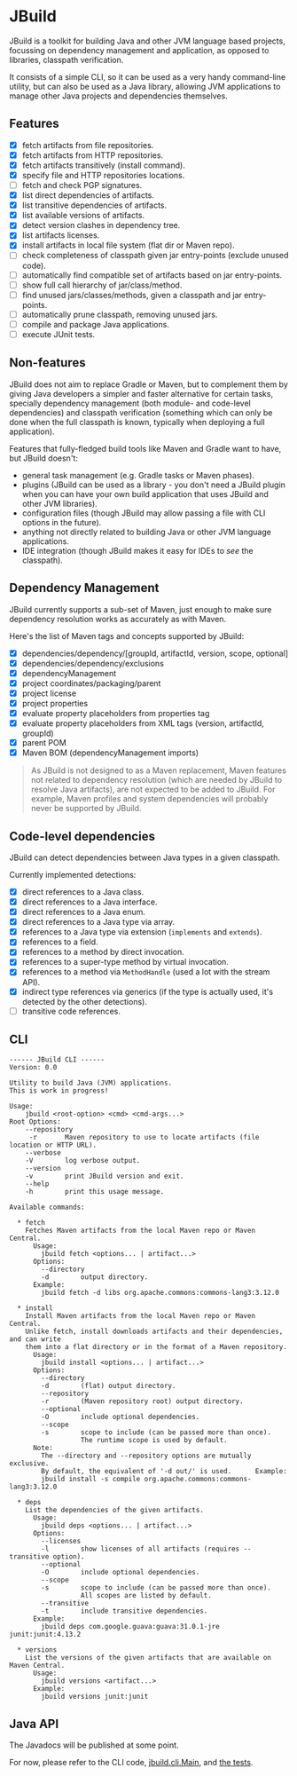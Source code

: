 # JBuild

JBuild is a toolkit for building Java and other JVM language based projects, focussing on dependency management
and application, as opposed to libraries, classpath verification.

It consists of a simple CLI, so it can be used as a very handy command-line utility,
but can also be used as a Java library, allowing JVM applications
to manage other Java projects and dependencies themselves.

## Features

- [x] fetch artifacts from file repositories.
- [x] fetch artifacts from HTTP repositories.
- [x] fetch artifacts transitively (install command).
- [x] specify file and HTTP repositories locations.
- [ ] fetch and check PGP signatures.
- [x] list direct dependencies of artifacts.
- [x] list transitive dependencies of artifacts.
- [x] list available versions of artifacts.
- [x] detect version clashes in dependency tree.
- [x] list artifacts licenses.
- [x] install artifacts in local file system (flat dir or Maven repo).
- [ ] check completeness of classpath given jar entry-points (exclude unused code).
- [ ] automatically find compatible set of artifacts based on jar entry-points.
- [ ] show full call hierarchy of jar/class/method.
- [ ] find unused jars/classes/methods, given a classpath and jar entry-points.
- [ ] automatically prune classpath, removing unused jars.
- [ ] compile and package Java applications.
- [ ] execute JUnit tests.

## Non-features

JBuild does not aim to replace Gradle or Maven, but to complement them by giving Java developers a simpler and faster
alternative for certain tasks, specially dependency management (both module- and code-level dependencies)
and classpath verification (something which can only be done when the full classpath is known, typically when
deploying a full application).

Features that fully-fledged build tools like Maven and Gradle want to have, but JBuild doesn't:

* general task management (e.g. Gradle tasks or Maven phases).
* plugins (JBuild can be used as a library - you don't need a JBuild plugin when you can have your own build 
  application that uses JBuild and other JVM libraries).
* configuration files (though JBuild may allow passing a file with CLI options in the future).
* anything not directly related to building Java or other JVM language applications.
* IDE integration (though JBuild makes it easy for IDEs to _see_ the classpath).

## Dependency Management

JBuild currently supports a sub-set of Maven, just enough to make sure dependency resolution works
as accurately as with Maven.

Here's the list of Maven tags and concepts supported by JBuild:

- [x] dependencies/dependency/[groupId, artifactId, version, scope, optional]
- [x] dependencies/dependency/exclusions
- [x] dependencyManagement
- [x] project coordinates/packaging/parent
- [x] project license
- [x] project properties
- [x] evaluate property placeholders from properties tag 
- [x] evaluate property placeholders from XML tags (version, artifactId, groupId)
- [x] parent POM
- [x] Maven BOM (dependencyManagement imports)

> As JBuild is not designed to as a Maven replacement, Maven features
  not related to dependency resolution (which are needed by JBuild to resolve Java artifacts),
  are not expected to be added to JBuild. For example, Maven profiles and system dependencies will
  probably never be supported by JBuild.

## Code-level dependencies

JBuild can detect dependencies between Java types in a given classpath.

Currently implemented detections:

- [x] direct references to a Java class.
- [x] direct references to a Java interface.
- [x] direct references to a Java enum.
- [x] direct references to a Java type via array.
- [x] references to a Java type via extension (`implements` and `extends`).
- [x] references to a field.
- [x] references to a method by direct invocation.
- [x] references to a super-type method by virtual invocation.
- [x] references to a method via `MethodHandle` (used a lot with the stream API).
- [x] indirect type references via generics (if the type is actually used, it's detected by the other detections).
- [ ] transitive code references.

## CLI

```
------ JBuild CLI ------
Version: 0.0

Utility to build Java (JVM) applications.
This is work in progress!

Usage:
    jbuild <root-option> <cmd> <cmd-args...> 
Root Options:
    --repository
     -r       Maven repository to use to locate artifacts (file location or HTTP URL).
    --verbose
    -V        log verbose output.
    --version
    -v        print JBuild version and exit.
    --help
    -h        print this usage message.

Available commands:

  * fetch
    Fetches Maven artifacts from the local Maven repo or Maven Central.
      Usage:
        jbuild fetch <options... | artifact...>
      Options:
        --directory
        -d        output directory.
      Example:
        jbuild fetch -d libs org.apache.commons:commons-lang3:3.12.0

  * install
    Install Maven artifacts from the local Maven repo or Maven Central.
    Unlike fetch, install downloads artifacts and their dependencies, and can write
    them into a flat directory or in the format of a Maven repository.
      Usage:
        jbuild install <options... | artifact...>
      Options:
        --directory
        -d        (flat) output directory.
        --repository
        -r        (Maven repository root) output directory.
        --optional
        -O        include optional dependencies.
        --scope
        -s        scope to include (can be passed more than once).
                  The runtime scope is used by default.
      Note:
        The --directory and --repository options are mutually exclusive.
        By default, the equivalent of '-d out/' is used.      Example:
        jbuild install -s compile org.apache.commons:commons-lang3:3.12.0

  * deps
    List the dependencies of the given artifacts.
      Usage:
        jbuild deps <options... | artifact...>
      Options:
        --licenses
        -l        show licenses of all artifacts (requires --transitive option).
        --optional
        -O        include optional dependencies.
        --scope
        -s        scope to include (can be passed more than once).
                  All scopes are listed by default.
        --transitive
        -t        include transitive dependencies.
      Example:
        jbuild deps com.google.guava:guava:31.0.1-jre junit:junit:4.13.2

  * versions
    List the versions of the given artifacts that are available on Maven Central.
      Usage:
        jbuild versions <artifact...>
      Example:
        jbuild versions junit:junit
```

## Java API

The Javadocs will be published at some point.

For now, please refer to the CLI code, [jbuild.cli.Main](src/main/java/jbuild/cli/Main.java),
and [the tests](src/test/java/jbuild/).
